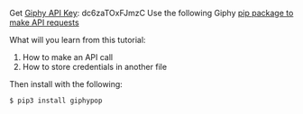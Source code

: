 Get [Giphy API Key](https://github.com/Giphy/GiphyAPI): dc6zaTOxFJmzC
Use the following Giphy [pip package to make API requests](https://github.com/shaunduncan/giphypop)

What will you learn from this tutorial:
1. How to make an API call
2. How to store credentials in another file


Then install with the following:
```
$ pip3 install giphypop
```